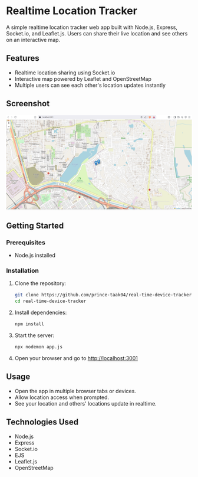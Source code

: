 # Realtime Location Tracker

A simple realtime location tracker web app built with Node.js, Express, Socket.io, and Leaflet.js. Users can share their live location and see others on an interactive map.

## Features

- Realtime location sharing using Socket.io
- Interactive map powered by Leaflet and OpenStreetMap
- Multiple users can see each other's location updates instantly

## Screenshot

![Realtime Location Tracker Screenshot](https://github.com/prince-taak04/real-time-device-tracker/blob/main/public/images/image.png)

## Getting Started

### Prerequisites

- Node.js installed

### Installation

1. Clone the repository:
    ```sh
    git clone https://github.com/prince-taak04/real-time-device-tracker.git
    cd real-time-device-tracker
    ```

2. Install dependencies:
    ```sh
    npm install
    ```

3. Start the server:
    ```sh
    npx nodemon app.js
    ```

4. Open your browser and go to [http://localhost:3001](http://localhost:3001)

## Usage

- Open the app in multiple browser tabs or devices.
- Allow location access when prompted.
- See your location and others' locations update in realtime.

## Technologies Used

- Node.js
- Express
- Socket.io
- EJS
- Leaflet.js
- OpenStreetMap


